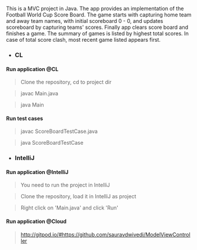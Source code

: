 This is a MVC project in Java. The app provides an implementation of the Football World Cup Score Board. The game starts with capturing home team and away team names, with initial scoreboard 0 - 0, and updates scoreboard by capturing teams' scores. Finally app clears score board and finishes a game. The summary of games is listed by highest total scores. In case of total score clash, most recent game listed appears first.

- ### CL

#### Run application @CL

> Clone the repository, cd to project dir

> javac Main.java

> java Main

#### Run test cases

> javac ScoreBoardTestCase.java

> java ScoreBoardTestCase

- ### IntelliJ

#### Run application @IntelliJ

> You need to run the project in IntelliJ

> Clone the repository, load it in IntelliJ as project

> Right click on 'Main.java' and click 'Run'

#### Run application @Cloud

> http://gitpod.io/#https://github.com/sauravdwivedi/ModelViewController
